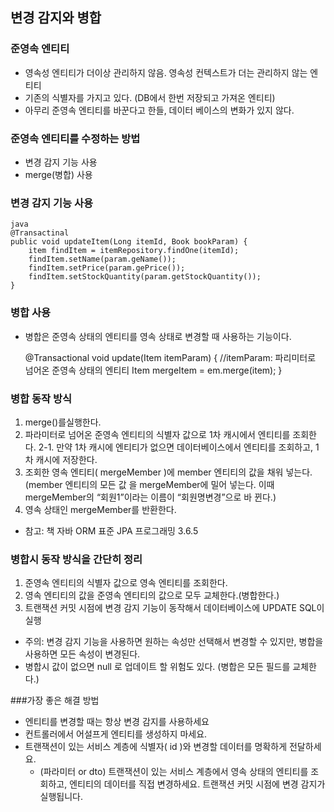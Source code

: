 ##  변경 감지와 병합
### 준영속 엔티티
- 영속성 엔티티가 더이상 관리하지 않음. 영속성 컨텍스트가 더는 관리하지 않는 엔티티
- 기존의 식별자를 가지고 있다. (DB에서 한번 저장되고 가져온 엔티티)
- 아무리 준영속 엔티티를 바꾼다고 한들, 데이터 베이스의 변화가 있지 않다.
### 준영속 엔티티를 수정하는 방법
- 변경 감지 기능 사용
- merge(병합) 사용

### 변경 감지 기능 사용
    java
    @Transactinal
    public void updateItem(Long itemId, Book bookParam) {
        item findItem = itemRepository.findOne(itemId);
        findItem.setName(param.geName());
        findItem.setPrice(param.gePrice());
        findItem.setStockQuantity(param.getStockQuantity());
    }
### 병합 사용
- 병합은 준영속 상태의 엔티티를 영속 상태로 변경할 때 사용하는 기능이다.

    
    @Transactional
        void update(Item itemParam) { 
        //itemParam: 파리미터로 넘어온 준영속 상태의 엔티티 
        Item mergeItem = em.merge(item);
    }

### 병합 동작 방식
1. merge()를실행한다.
2. 파라미터로 넘어온 준영속 엔티티의 식별자 값으로 1차 캐시에서 엔티티를 조회한다.
   2-1. 만약 1차 캐시에 엔티티가 없으면 데이터베이스에서 엔티티를 조회하고, 1차 캐시에 저장한다.
3. 조회한 영속 엔티티( mergeMember )에 member 엔티티의 값을 채워 넣는다. (member 엔티티의 모든 값
   을 mergeMember에 밀어 넣는다. 이때 mergeMember의 “회원1”이라는 이름이 “회원명변경”으로 바
   뀐다.)
4. 영속 상태인 mergeMember를 반환한다.
- 참고: 책 자바 ORM 표준 JPA 프로그래밍 3.6.5 

### 병합시 동작 방식을 간단히 정리
1. 준영속 엔티티의 식별자 값으로 영속 엔티티를 조회한다.
2. 영속 엔티티의 값을 준영속 엔티티의 값으로 모두 교체한다.(병합한다.)
3. 트랜잭션 커밋 시점에 변경 감지 기능이 동작해서 데이터베이스에 UPDATE SQL이 실행

- 주의: 변경 감지 기능을 사용하면 원하는 속성만 선택해서 변경할 수 있지만, 병합을 사용하면 모든 속성이 변경된다. 
- 병합시 값이 없으면 null 로 업데이트 할 위험도 있다. (병합은 모든 필드를 교체한다.)

###가장 좋은 해결 방법
- 엔티티를 변경할 때는 항상 변경 감지를 사용하세요
- 컨트롤러에서 어설프게 엔티티를 생성하지 마세요.
- 트랜잭션이 있는 서비스 계층에 식별자( id )와 변경할 데이터를 명확하게 전달하세요.
  - (파라미터 or dto) 트랜잭션이 있는 서비스 계층에서 영속 상태의 엔티티를 조회하고, 
  엔티티의 데이터를 직접 변경하세요. 트랜잭션 커밋 시점에 변경 감지가 실행됩니다.